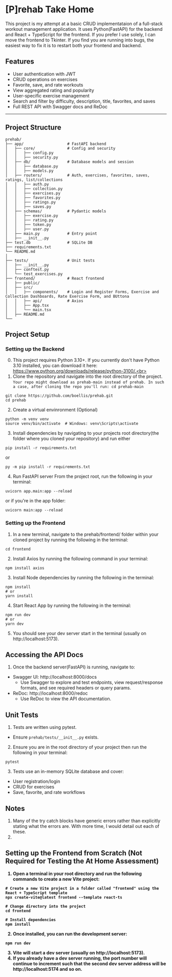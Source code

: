 # [P]rehab Take Home

This project is my attempt at a basic CRUD implementataion of a full-stack workout management application. It uses Python(FastAPI) for the backend and React + TypeScript for the frontend. If you prefer I use solely, I can move the frontend to Tkinter. If you find you are running into bugs, the easiest way to fix it is to restart both your frontend and backend.


## Features

- User authentication with JWT  
- CRUD operations on exercises  
- Favorite, save, and rate workouts  
- View aggregated rating and popularity  
- User-specific exercise management  
- Search and filter by difficulty, description, title, favorites, and saves  
- Full REST API with Swagger docs  and ReDoc

---

## Project Structure
```
prehab/
├── app/                   # FastAPI backend
│   ├── core/              # Config and security
│   │   ├── config.py
│   │   ├── security.py
│   ├── db/                # Database models and session
│   │   ├── database.py
│   │   ├── models.py
│   ├── routers/           # Auth, exercises, favorites, saves, ratings, list/collections
│   │   ├── auth.py
│   │   ├── collection.py
│   │   ├── exercises.py
│   │   ├── favorites.py
│   │   ├── ratings.py
│   │   ├── saves.py
│   ├── schemas/           # Pydantic models
│   │   ├── exercise.py
│   │   ├── rating.py
│   │   ├── token.py
│   │   ├── user.py
│   ├── main.py            # Entry point
│   ├── __init__.py          
├── test.db                # SQLite DB
├── requirements.txt
└── README.md
│
├── tests/                 # Unit tests
│   ├── __init__.py
│   ├── conftest.py
│   └── test_exercises.py
├── frontend/              # React frontend
│   ├── public/
│   ├── src/
│   │   ├── components/    # Login and Register Forms, Exercise and Collection Dashboards, Rate Exercise Form, and BUttona
│   │   ├── api/           # Axios
│   │   ├── App.tsx        
│   │   └── main.tsx
│   ├── README.md
└── 
```

## Project Setup
### Setting up the Backend
0. This project requires Python 3.10+. If you currently don't have Python 3.10 installed, you can download it here: https://www.python.org/downloads/release/python-3100/.<br></br>
1. Clone the repository and navigate into the root directory of the project. `Your repo might download as prehab-main instead of prehab. In such a case, after cloning the repo you'll run: cd prehab-main`
```
git clone https://github.com/boellis/prehab.git
cd prehab
```
2. Create a virtual envinronment (Optional)
```
python -m venv venv
source venv/bin/activate  # Windows: venv\Scripts\activate
```
3. Install dependencies by navigating to your projects root directory(the folder where you cloned your repository) and run either
```
pip install -r requirements.txt
```
or 
```
py -m pip install -r requirements.txt
```

4. Run FastAPI server
From the project root, run the following in your terminal:
```
uvicorn app.main:app --reload
```
or if you're in the app folder:
```
uvicorn main:app --reload
```

### Setting up the Frontend
1. In a new terminal, navigate to the prehab/frontend/ folder within your cloned project by running the following in the terminal:
```
cd frontend
```
2. Install Axios by running the following command in your terminal:
```
npm install axios
```
3. Install Node dependencies by running the following in the terminal:
```
npm install
# or
yarn install
```
4. Start React App by running the following in the terminal:
```
npm run dev
# or
yarn dev
```
5. You should see your dev server start in the terminal (usually on http://localhost:5173).

   
## Accessing the API Docs
1. Once the backend server(FastAPI) is running, navigate to:
  - Swagger UI: http://localhost:8000/docs
     - Use Swagger to explore and test endpoints, view request/response formats, and see required headers or query params.
  - ReDoc: http://localhost:8000/redoc
     - Use ReDoc to view the API documentation. 

## Unit Tests
1. Tests are written using pytest.
  - Ensure `prehab/tests/__init__.py` exists.

2. Ensure you are in the root directory of your project then run the following in your terminal:
```
pytest
```
3. Tests use an in-memory SQLite database and cover:
  - User registration/login
  - CRUD for exercises
  - Save, favorite, and rate workflows

## Notes
1. Many of the try catch blocks have generic errors rather than explicitly stating what the errors are. With more time, I would detail out each of these.
2. 

## Setting up the Frontend from Scratch <b>(Not Required for Testing the At Home Assessment)<b>
1. Open a terminal in your root directory and run the following commands to create a new Vite project:

```
# Create a new Vite project in a folder called "frontend" using the React + TypeScript template
npx create-vite@latest frontend --template react-ts

# Change directory into the project
cd frontend

# Install dependencies
npm install
```
2. Once installed, you can run the development server:
```
npm run dev
```
3. Vite will start a dev server (usually on http://localhost:5173).
4. If you already have a dev server running, the port number will continue to increment such that the second dev server address will be http://localhost:5174 and so on.

